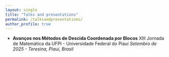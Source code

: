 ```yaml
---
layout: single
title: "Talks and presentations"
permalink: /talksandpresentations/
author_profile: true
---
```

- **Avanços nos Métodos de Descida Coordenada por Blocos**
  XIII Jornada de Matemática da UFPI - Universidade Federal do Piauí
  *Setembro de 2025 - Teresina, Piauí, Brasil*

